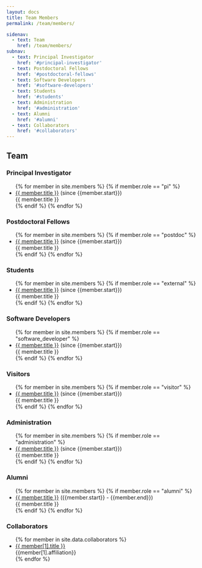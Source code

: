 ```yaml
---
layout: docs
title: Team Members
permalink: /team/members/

sidenav:
  - text: Team
    href: /team/members/
subnav:
  - text: Principal Investigator
    href: '#principal-investigator'
  - text: Postdoctoral Fellows
    href: '#postdoctoral-fellows'
  - text: Software Developers
    href: '#software-developers'
  - text: Students
    href: '#students'
  - text: Administration
    href: '#administration'
  - text: Alumni
    href: '#alumni'
  - text: Collaborators
    href: '#collaborators'
---
```

## Team
<div class="usa-grid-full">
<h3 id="principal-investigator">Principal Investigator</h3>
<ul>
{% for member in site.members %}
{% if member.role == "pi" %}
<li><a href="{{member.url}}">{{ member.title }}</a> (since {{member.start}})<br>{{ member.title }}</li>
{% endif %}
{% endfor %}
</ul>
</div>

<div class="usa-grid-full">
<h3 id="postdoctoral-fellows">Postdoctoral Fellows</h3>
<ul>
{% for member in site.members %}
{% if member.role == "postdoc" %}
<li><a href="{{member.url}}">{{ member.title }}</a> (since {{member.start}})<br>{{ member.title }}</li>
{% endif %}
{% endfor %}
</ul>
</div>

<div class="usa-grid-full">
<h3 id="students">Students</h3>
<ul>
{% for member in site.members %}
{% if member.role == "external" %}
<li><a href="{{member.url}}">{{ member.title }}</a> (since {{member.start}})<br>{{ member.title }}</li>
{% endif %}
{% endfor %}
</ul>
</div>

<div class="usa-grid-full">
<h3 id="software-developers">Software Developers</h3>
<ul>
{% for member in site.members %}
{% if member.role == "software_developer" %}
<li><a href="{{member.url}}">{{ member.title }}</a> (since {{member.start}})<br>{{ member.title }}</li>
{% endif %}
{% endfor %}
</ul>
</div>


<div class="usa-grid-full">
<h3 id="visitors">Visitors</h3>
<ul>
{% for member in site.members %}
{% if member.role == "visitor" %}
<li><a href="{{member.url}}">{{ member.title }}</a> (since {{member.start}})<br>{{ member.title }}</li>
{% endif %}
{% endfor %}
</ul>
</div>

<div class="usa-grid-full">
<h3 id="administration">Administration</h3>
<ul>
{% for member in site.members %}
{% if member.role == "administration" %}
<li><a href="{{member.url}}">{{ member.title }}</a> (since {{member.start}})<br>{{ member.title }}</li>
{% endif %}
{% endfor %}
</ul>
</div>

<div class="usa-grid-full">
<h3 id="alumni">Alumni</h3>
<ul>
{% for member in site.members %}
{% if member.role == "alumni" %}
<li><a href="{{member.url}}">{{ member.title }}</a> ({{member.start}} - {{member.end}})<br>{{ member.title }}</li>
{% endif %}
{% endfor %}
</ul>
</div>

<div class="usa-grid-full">
<h3 id="collaborators">Collaborators</h3>
<ul>
{% for member in site.data.collaborators %}
<li><a href="{{member[1].url}}">{{ member[1].title }}</a><br>{{member[1].affiliation}}</li>
{% endfor %}
</ul>
